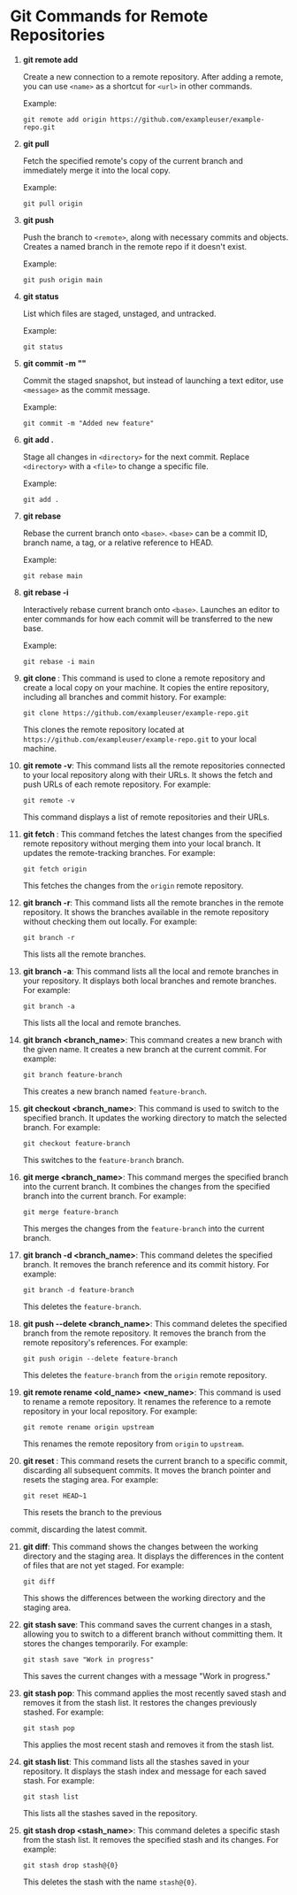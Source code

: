 # Git Commands for Remote Repositories

1. **git remote add <name> <url>**

   Create a new connection to a remote repository. After adding a remote, you can use `<name>` as a shortcut for `<url>` in other commands.

   Example:
   ```
   git remote add origin https://github.com/exampleuser/example-repo.git
   ```

2. **git pull <remote>**

   Fetch the specified remote's copy of the current branch and immediately merge it into the local copy.

   Example:
   ```
   git pull origin
   ```

3. **git push <remote> <branch>**

   Push the branch to `<remote>`, along with necessary commits and objects. Creates a named branch in the remote repo if it doesn't exist.

   Example:
   ```
   git push origin main
   ```

4. **git status**

   List which files are staged, unstaged, and untracked.

   Example:
   ```
   git status
   ```

5. **git commit -m "<message>"**

   Commit the staged snapshot, but instead of launching a text editor, use `<message>` as the commit message.

   Example:
   ```
   git commit -m "Added new feature"
   ```

6. **git add .**

   Stage all changes in `<directory>` for the next commit. Replace `<directory>` with a `<file>` to change a specific file.

   Example:
   ```
   git add .
   ```

7. **git rebase <base>**

   Rebase the current branch onto `<base>`. `<base>` can be a commit ID, branch name, a tag, or a relative reference to HEAD.

   Example:
   ```
   git rebase main
   ```

8. **git rebase -i <base>**

   Interactively rebase current branch onto `<base>`. Launches an editor to enter commands for how each commit will be transferred to the new base.

   Example:
   ```
   git rebase -i main
   ```

9. **git clone <url>**: This command is used to clone a remote repository and create a local copy on your machine. It copies the entire repository, including all branches and commit history. For example:
   ```
   git clone https://github.com/exampleuser/example-repo.git
   ```
   This clones the remote repository located at `https://github.com/exampleuser/example-repo.git` to your local machine.

10. **git remote -v**: This command lists all the remote repositories connected to your local repository along with their URLs. It shows the fetch and push URLs of each remote repository. For example:
    ```
    git remote -v
    ```
    This command displays a list of remote repositories and their URLs.

11. **git fetch <remote>**: This command fetches the latest changes from the specified remote repository without merging them into your local branch. It updates the remote-tracking branches. For example:
    ```
    git fetch origin
    ```
    This fetches the changes from the `origin` remote repository.

12. **git branch -r**: This command lists all the remote branches in the remote repository. It shows the branches available in the remote repository without checking them out locally. For example:
    ```
    git branch -r
    ```
    This lists all the remote branches.

13. **git branch -a**: This command lists all the local and remote branches in your repository. It displays both local branches and remote branches. For example:
    ```
    git branch -a
    ```
    This lists all the local and remote branches.

14. **git branch <branch_name>**: This command creates a new branch with the given name. It creates a new branch at the current commit. For example:
    ```
    git branch feature-branch
    ```
    This creates a new branch named `feature-branch`.

15. **git checkout <branch_name>**: This command is used to switch to the specified branch. It updates the working directory to match the selected branch. For example:
    ```
    git checkout feature-branch
    ```
    This switches to the `feature-branch` branch.

16. **git merge <branch_name>**: This command merges the specified branch into the current branch. It combines the changes from the specified branch into the current branch. For example:
    ```
    git merge feature-branch
    ```
    This merges the changes from the `feature-branch` into the current branch.

17. **git branch -d <branch_name>**: This command deletes the specified branch. It removes the branch reference and its commit history. For example:
    ```
    git branch -d feature-branch
    ```
    This deletes the `feature-branch`.

18. **git push <remote> --delete <branch_name>**: This command deletes the specified branch from the remote repository. It removes the branch from the remote repository's references. For example:
    ```
    git push origin --delete feature-branch
    ```
    This deletes the `feature-branch` from the `origin` remote repository.

19. **git remote rename <old_name> <new_name>**: This command is used to rename a remote repository. It renames the reference to a remote repository in your local repository. For example:
    ```
    git remote rename origin upstream
    ```
    This renames the remote repository from `origin` to `upstream`.

20. **git reset <commit>**: This command resets the current branch to a specific commit, discarding all subsequent commits. It moves the branch pointer and resets the staging area. For example:
    ```
    git reset HEAD~1
    ```
    This resets the branch to the previous

 commit, discarding the latest commit.

21. **git diff**: This command shows the changes between the working directory and the staging area. It displays the differences in the content of files that are not yet staged. For example:
    ```
    git diff
    ```
    This shows the differences between the working directory and the staging area.

22. **git stash save**: This command saves the current changes in a stash, allowing you to switch to a different branch without committing them. It stores the changes temporarily. For example:
    ```
    git stash save "Work in progress"
    ```
    This saves the current changes with a message "Work in progress."

23. **git stash pop**: This command applies the most recently saved stash and removes it from the stash list. It restores the changes previously stashed. For example:
    ```
    git stash pop
    ```
    This applies the most recent stash and removes it from the stash list.

24. **git stash list**: This command lists all the stashes saved in your repository. It displays the stash index and message for each saved stash. For example:
    ```
    git stash list
    ```
    This lists all the stashes saved in the repository.

25. **git stash drop <stash_name>**: This command deletes a specific stash from the stash list. It removes the specified stash and its changes. For example:
    ```
    git stash drop stash@{0}
    ```
    This deletes the stash with the name `stash@{0}`.
